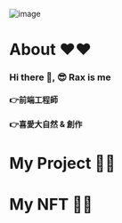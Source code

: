 ![image](https://github.com/RaxCruz/ReadMe/blob/main/banner_2.png?raw=true)

# About ❤❤
### Hi there 👋, 😎 Rax is me
#### 👉前端工程師
#### 👉喜愛大自然 & 創作

# My Project 🧡🧡



# My NFT 💚💚
